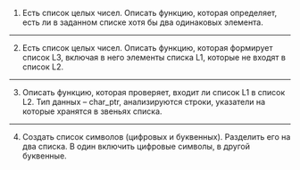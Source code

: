 1. Есть список целых чисел. Описать функцию, которая определяет, есть ли в заданном списке хотя бы два одинаковых элемента.
____
2. Есть список целых чисел. Описать функцию, которая формирует список L3, включая в него элементы списка L1, которые не входят в список L2.
____
3. Описать функцию, которая проверяет, входит ли список L1 в список L2. Тип данных – char_ptr, анализируются строки, указатели на которые хранятся в звеньях списка.
____
4. Создать список символов (цифровых и буквенных). Разделить его на два списка. В один включить цифровые символы, в другой буквенные.


